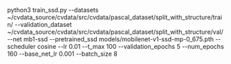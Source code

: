 python3 train_ssd.py --datasets ~/cvdata_source/cvdata/src/cvdata/pascal_dataset/split_with_structure/train/ --validation_dataset ~/cvdata_source/cvdata/src/cvdata/pascal_dataset/split_with_structure/val/ --net mb1-ssd --pretrained_ssd models/mobilenet-v1-ssd-mp-0_675.pth --scheduler cosine --lr 0.01 --t_max 100 --validation_epochs 5 --num_epochs 160 --base_net_lr 0.001  --batch_size 8